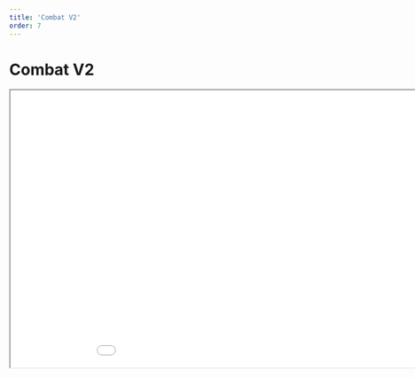 ```yaml
---
title: 'Combat V2'
order: 7
---
```

<html>
  <head>
    <title>Combat V2</title>
  </head>
  <body>
    <h1>Combat V2</h1>
    <iframe src="/2022_01_25_combat_v2.pdf#toolbar=0" width="1000px" height="500px">
    </iframe>
  </body>
</html>